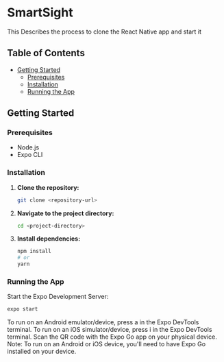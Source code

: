 # SmartSight

This Describes the process to clone the React Native app and start it

## Table of Contents

- [Getting Started](#getting-started)
  - [Prerequisites](#prerequisites)
  - [Installation](#installation)
  - [Running the App](#running-the-app)


## Getting Started

### Prerequisites

- Node.js
- Expo CLI

### Installation

1. **Clone the repository:**

    ```bash
    git clone <repository-url>
    ```

2. **Navigate to the project directory:**

    ```bash
    cd <project-directory>
    ```

3. **Install dependencies:**

    ```bash
    npm install
    # or
    yarn
    ```

### Running the App

Start the Expo Development Server:

```bash
expo start
```
To run on an Android emulator/device, press a in the Expo DevTools terminal.
To run on an iOS simulator/device, press i in the Expo DevTools terminal.
Scan the QR code with the Expo Go app on your physical device.
Note: To run on an Android or iOS device, you'll need to have Expo Go installed on your device.

